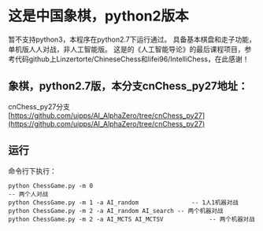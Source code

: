 # 这是中国象棋，python2版本
  暂不支持python3，本程序在python2.7下运行通过。 具备基本棋盘和走子功能，单机版人人对战，非人工智能版。
  这是的《人工智能导论》的最后课程项目，参考代码github上Linzertorte/ChineseChess和lifei96/IntelliChess，在此感谢！

## 象棋，python2.7版，本分支cnChess_py27地址：
cnChess_py27分支 [https://github.com/uipps/AI_AlphaZero/tree/cnChess_py27](https://github.com/uipps/AI_AlphaZero/tree/cnChess_py27)

## 运行

命令行下执行：
```
python ChessGame.py -m 0                                             	-- 两个人对战
python ChessGame.py -m 1 -a AI_random       		-- 1人1机器对战
python ChessGame.py -m 2 -a AI_random AI_search	-- 两个机器对战
python ChessGame.py -m 2 -a AI_MCTS AI_MCTSV             -- 两个机器对战

```
